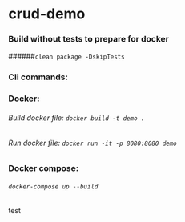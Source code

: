 # crud-demo

### Build without tests to prepare for docker
######```clean package -DskipTests```

### Cli commands:

### Docker:
###### Build docker file: ```docker build -t demo .```
###### Run docker file: ```docker run -it -p 8080:8080 demo```


### Docker compose:
###### ```docker-compose up --build```


test